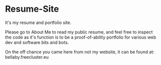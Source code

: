 # Resume-Site
It's my resume and portfolio site.

Please go to About Me to read my public resume, and feel free to inspect the code as it's function is to be a proof-of-ability portfolio for various web dev and software bits and bots.

On the off chance you came here from not my website, it can be found at: bellaby.freecluster.eu

